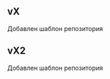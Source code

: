[//]: # (TODO: описание изменений в указанной версии)
## vX 

Добавлен шаблон репозитория

## vX2

Добавлен шаблон репозитория  
